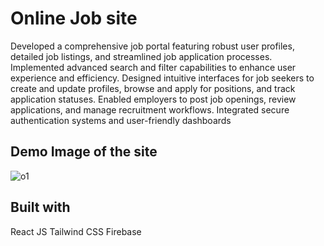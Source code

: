# Online Job site
Developed a comprehensive job portal featuring robust user profiles, detailed job listings, and streamlined job application processes. Implemented advanced search and filter capabilities to enhance user experience and efficiency. Designed intuitive interfaces for job seekers to create and update profiles, browse and apply for positions, and track application statuses. Enabled employers to post job openings, review applications, and manage recruitment workflows. Integrated secure authentication systems and user-friendly dashboards

 ## Demo Image of the site
 ![o1](https://github.com/YashV159357/Real-time-Chat-Application/assets/147998419/a2825ff2-f946-415d-b391-19ca2c2bf668)
 
## Built with
 React JS
 Tailwind CSS
 Firebase
